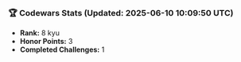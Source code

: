 ### 🏆 Codewars Stats (Updated: 2025-06-10 10:09:50 UTC)

- **Rank:** 8 kyu
- **Honor Points:** 3
- **Completed Challenges:** 1

